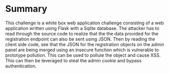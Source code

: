 # Summary

This challenge is a white box web application challenge consisting of a web application written using Flask with a Sqlite database. The attacker has to read through the source code to realize that the the data provided for the registration endpoint can also be sent using JSON. Then by reading the client side code, see that the JSON for the registration objects on the admin panel are being merged using an insecure function which is vulnerable to prototype pollution. This can be used to pollute the object and cause XSS. This can then be leveraged to steal the admin cookie and bypass authentication. 

